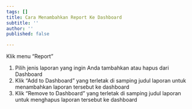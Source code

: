 ```yaml
---
tags: []
title: Cara Menambahkan Report Ke Dashboard
subtitle: ''
author: ''
published: false

---
```

Klik menu “Report”

1. Pilih jenis laporan yang ingin Anda tambahkan atau hapus dari Dashboard
2. Klik “Add to Dashboard” yang terletak di samping judul laporan untuk menambahkan laporan tersebut ke dashboard
3. Klik “Remove to Dashboard” yang terletak di samping judul laporan untuk menghapus laporan tersebut ke dashboard